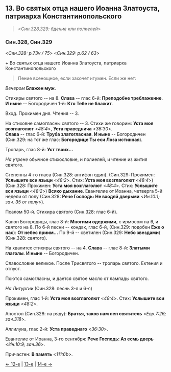 
## 13. Во святых отца нашего Иоанна Златоуста, патриарха Константинопольского   

> <*Син.328,329: бдение или полиелей*>

### Син.328, Син.329

<*Син.328: p.73v / 75*>
<*Син.329: p.62 / 63*>

**+** Во святых отца нашего Иоанна Златоуста, патриарха Константинопольского

> Пение всенощное, если захочет игумен. Если же нет:

*Вечером* **Блажен муж**. 

Стихиры святого -- на 8. 
**Слава** -- глас 6-й: **Преподобне треблаженне**. 
**И ныне** -- Богородичен 1-й: **Кто Тебе не блажит**. 

Вход. Прокимен дня. Чтения -- 3.

На стиховне самогласны святого -- 3. 
Стихи же говорим: **Уста моя возглаголют** <*48:4*>, **Уста праведнича** <*36:30*>.  
**Слава** -- глас 6-й: **Труба златогласная**. 
**И ныне** -- Богородичен (Син.329: на тот же глас: **Богородице Ты еси Лоза истинная**). 

Тропарь, глас 8-й: **Уст твоих...** 

*На утрене* обычное стихословие, и полиелей, и чтение из жития святого.

Степенны 4-го гласа (Син.328: антифон один).
(Син.329: Прокимен: **Услышите вси языци** <*48:2*>. Стих: **Уста моя возглаголют** <*48:4*>)
(Син.328: Прокимен: **Уста моя возглаголют** <*48:4*>. Стих: **Услышите вси языци** <*48:2*>)
**Всяко дыхание**. 
Евангелие от Иоанна, четверга 5-й недели от полу 
(Син.328: **Рече Господь: Не входяй дверьми** <*Ин.10:1; зач. 35 от полу*>). 

Псалом 50-й. Стихира святого (Син.328: глас 6-й). 

Канон Богородицы, глас 8-й: **Многими одержими**, с ирмосом на 6, и святого на 8.
По 6-й песни -- кондак, глас 6-й, (Син.329: подобен **Еже о нас**): **От небес приим...**
По 9-й -- светилен (Син.329: **Небо звездами**) (Син.328: святого). 

На хвалитех стихиры святого -- на 4. 
**Слава** -- глас 8-й: **Златыми глаголы**. 
**И ныне** -- Богородичен. 

Славословие великое. После Трисвятого -- тропарь святого. 
Ектения и отпуст.

Поются самогласны, и дается святое масло от лампады святого.

*На Литургии* (Син.328: песнь 3-я и 6-я) 

Прокимен, глас 1-й: **Уста моя возглаголют** <*48:4*>.
Стих: **Услышите вси языци** <*48:2*>.

Апостол (Син.328: на ряду): **Братья, таков нам леп святитель** <*Евр.7:26; зач.318*>. 

Аллилуиа, глас 2-й: **Уста праведнаго** <*36:30*>. 

Евангелие от Иоанна, 3-го сентября: **Рече Господь: Аз есмь дверь** <*Ин.10:9; зач.36*>.

Причастен: **В память** <*111:6b*>.

[← 12-е](11_12_SAB.ru.md) | [13-е](README.md#13-й) | [14-е →](11_14_SAB.ru.md)
